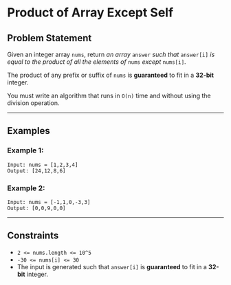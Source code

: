 # Product of Array Except Self

## Problem Statement

Given an integer array `nums`, return *an array* `answer` *such that* `answer[i]` *is equal to the product of all the elements of* `nums` *except* `nums[i]`.

The product of any prefix or suffix of `nums` is **guaranteed** to fit in a **32-bit** integer.

You must write an algorithm that runs in `O(n)` time and without using the division operation.

---

## Examples

### Example 1:
```
Input: nums = [1,2,3,4]
Output: [24,12,8,6]
```

### Example 2:
```
Input: nums = [-1,1,0,-3,3]
Output: [0,0,9,0,0]
```

---

## Constraints

- `2 <= nums.length <= 10^5`
- `-30 <= nums[i] <= 30`
- The input is generated such that `answer[i]` is **guaranteed** to fit in a **32-bit** integer.

